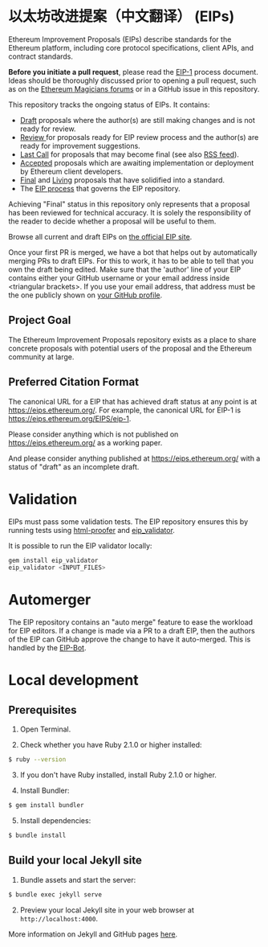 # 以太坊改进提案（中文翻译） (EIPs)

Ethereum Improvement Proposals (EIPs) describe standards for the Ethereum platform, including core protocol specifications, client APIs, and contract standards.

**Before you initiate a pull request**, please read the [EIP-1](https://eips.ethereum.org/EIPS/eip-1) process document. Ideas should be thoroughly discussed prior to opening a pull request, such as on the [Ethereum Magicians forums](https://ethereum-magicians.org) or in a GitHub issue in this repository.

This repository tracks the ongoing status of EIPs. It contains:

- [Draft](https://eips.ethereum.org/all#draft) proposals where the author(s) are still making changes and is not ready for review.
- [Review ](https://eips.ethereum.org/all#review) for proposals ready for EIP review process and the author(s) are ready for improvement suggestions.
- [Last Call](https://eips.ethereum.org/all#last-call) for proposals that may become final (see also [RSS feed](https://eips.ethereum.org/last-call.xml)).
- [Accepted](https://eips.ethereum.org/all#accepted) proposals which are awaiting implementation or deployment by Ethereum client developers.
- [Final](https://eips.ethereum.org/all#final) and [Living](https://eips.ethereum.org/all#living) proposals that have solidified into a standard.
- The [EIP process](./EIPS/eip-1.md#eip-work-flow) that governs the EIP repository.

Achieving "Final" status in this repository only represents that a proposal has been reviewed for technical accuracy. It is solely the responsibility of the reader to decide whether a proposal will be useful to them.

Browse all current and draft EIPs on [the official EIP site](https://eips.ethereum.org/).

Once your first PR is merged, we have a bot that helps out by automatically merging PRs to draft EIPs. For this to work, it has to be able to tell that you own the draft being edited. Make sure that the 'author' line of your EIP contains either your GitHub username or your email address inside \<triangular brackets>. If you use your email address, that address must be the one publicly shown on [your GitHub profile](https://github.com/settings/profile).

## Project Goal

The Ethereum Improvement Proposals repository exists as a place to share concrete proposals with potential users of the proposal and the Ethereum community at large.

## Preferred Citation Format

The canonical URL for a EIP that has achieved draft status at any point is at https://eips.ethereum.org/. For example, the canonical URL for EIP-1 is https://eips.ethereum.org/EIPS/eip-1.

Please consider anything which is not published on https://eips.ethereum.org/ as a working paper.

And please consider anything published at https://eips.ethereum.org/ with a status of "draft" as an incomplete draft.

# Validation

EIPs must pass some validation tests.  The EIP repository ensures this by running tests using [html-proofer](https://rubygems.org/gems/html-proofer) and [eip_validator](https://rubygems.org/gems/eip_validator).

It is possible to run the EIP validator locally:
```sh
gem install eip_validator
eip_validator <INPUT_FILES>
```

# Automerger

The EIP repository contains an "auto merge" feature to ease the workload for EIP editors.  If a change is made via a PR to a draft EIP, then the authors of the EIP can GitHub approve the change to have it auto-merged. This is handled by the [EIP-Bot](https://github.com/ethereum/EIP-Bot).

# Local development

## Prerequisites

1. Open Terminal.

2. Check whether you have Ruby 2.1.0 or higher installed:

```sh
$ ruby --version
```

3. If you don't have Ruby installed, install Ruby 2.1.0 or higher.

4. Install Bundler:

```sh
$ gem install bundler
```

5. Install dependencies:

```sh
$ bundle install
```

## Build your local Jekyll site

1. Bundle assets and start the server:

```sh
$ bundle exec jekyll serve
```

2. Preview your local Jekyll site in your web browser at `http://localhost:4000`.

More information on Jekyll and GitHub pages [here](https://help.github.com/en/enterprise/2.14/user/articles/setting-up-your-github-pages-site-locally-with-jekyll).
